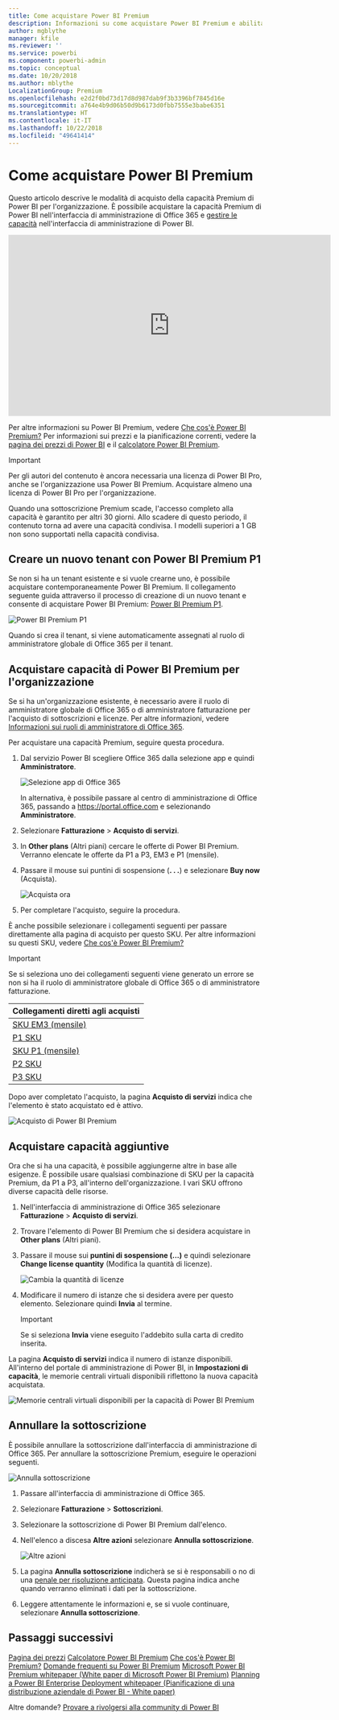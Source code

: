 ```yaml
---
title: Come acquistare Power BI Premium
description: Informazioni su come acquistare Power BI Premium e abilitare l'accesso ai contenuti per tutta l'organizzazione.
author: mgblythe
manager: kfile
ms.reviewer: ''
ms.service: powerbi
ms.component: powerbi-admin
ms.topic: conceptual
ms.date: 10/20/2018
ms.author: mblythe
LocalizationGroup: Premium
ms.openlocfilehash: e2d2f0bd73d17d8d987dab9f3b3396bf7845d16e
ms.sourcegitcommit: a764e4b9d06b50d9b6173d0fbb7555e3babe6351
ms.translationtype: HT
ms.contentlocale: it-IT
ms.lasthandoff: 10/22/2018
ms.locfileid: "49641414"
---
```

# <a name="how-to-purchase-power-bi-premium"></a>Come acquistare Power BI Premium

Questo articolo descrive le modalità di acquisto della capacità Premium di Power BI per l'organizzazione. È possibile acquistare la capacità Premium di Power BI nell'interfaccia di amministrazione di Office 365 e [gestire le capacità](service-admin-premium-manage.md) nell'interfaccia di amministrazione di Power BI.

<iframe width="640" height="360" src="https://www.youtube.com/embed/NkvYs5Qp4iA?rel=0&amp;showinfo=0" frameborder="0" allowfullscreen></iframe>

Per altre informazioni su Power BI Premium, vedere [Che cos'è Power BI Premium?](service-premium.md) Per informazioni sui prezzi e la pianificazione correnti, vedere la [pagina dei prezzi di Power BI](https://powerbi.microsoft.com/pricing/) e il [calcolatore Power BI Premium](https://powerbi.microsoft.com/calculator/).

> [!IMPORTANT]
> Per gli autori del contenuto è ancora necessaria una licenza di Power BI Pro, anche se l'organizzazione usa Power BI Premium. Acquistare almeno una licenza di Power BI Pro per l'organizzazione.
>
>Quando una sottoscrizione Premium scade, l'accesso completo alla capacità è garantito per altri 30 giorni. Allo scadere di questo periodo, il contenuto torna ad avere una capacità condivisa. I modelli superiori a 1 GB non sono supportati nella capacità condivisa.

## <a name="create-a-new-tenant-with-power-bi-premium-p1"></a>Creare un nuovo tenant con Power BI Premium P1

Se non si ha un tenant esistente e si vuole crearne uno, è possibile acquistare contemporaneamente Power BI Premium. Il collegamento seguente guida attraverso il processo di creazione di un nuovo tenant e consente di acquistare Power BI Premium: [Power BI Premium P1](https://signup.microsoft.com/Signup?OfferId=b3ec5615-cc11-48de-967d-8d79f7cb0af1).

![Power BI Premium P1](media/service-admin-premium-purchase/premium-purchase-with-tenant.png)

Quando si crea il tenant, si viene automaticamente assegnati al ruolo di amministratore globale di Office 365 per il tenant.

## <a name="purchase-a-power-bi-premium-capacity-for-an-existing-organization"></a>Acquistare capacità di Power BI Premium per l'organizzazione

Se si ha un'organizzazione esistente, è necessario avere il ruolo di amministratore globale di Office 365 o di amministratore fatturazione per l'acquisto di sottoscrizioni e licenze. Per altre informazioni, vedere [Informazioni sui ruoli di amministratore di Office 365](https://support.office.com/article/About-Office-365-admin-roles-da585eea-f576-4f55-a1e0-87090b6aaa9d).

Per acquistare una capacità Premium, seguire questa procedura.

1. Dal servizio Power BI scegliere Office 365 dalla selezione app e quindi **Amministratore**.

    ![Selezione app di Office 365](media/service-admin-premium-purchase/o365-app-picker.png)

    In alternativa, è possibile passare al centro di amministrazione di Office 365, passando a https://portal.office.com e selezionando **Amministratore**.

1. Selezionare **Fatturazione** > **Acquisto di servizi**.

1. In **Other plans** (Altri piani) cercare le offerte di Power BI Premium. Verranno elencate le offerte da P1 a P3, EM3 e P1 (mensile).

1. Passare il mouse sui puntini di sospensione (**. . .**) e selezionare **Buy now** (Acquista).

    ![Acquista ora](media/service-admin-premium-purchase/premium-purchase.png)

1. Per completare l'acquisto, seguire la procedura.

È anche possibile selezionare i collegamenti seguenti per passare direttamente alla pagina di acquisto per questo SKU. Per altre informazioni su questi SKU, vedere [Che cos'è Power BI Premium?](service-premium.md#premiumskus)

> [!IMPORTANT]
> Se si seleziona uno dei collegamenti seguenti viene generato un errore se non si ha il ruolo di amministratore globale di Office 365 o di amministratore fatturazione.

| Collegamenti diretti agli acquisti |
| --- |
| [SKU EM3 (mensile)](https://portal.office.com/commerce/completeorder.aspx?OfferId=4004702D-749C-4F74-BF47-3048F1833780&adminportal=1) |
| [P1 SKU](https://portal.office.com/commerce/completeorder.aspx?OfferId=b3ec5615-cc11-48de-967d-8d79f7cb0af1&adminportal=1) |
| [SKU P1 (mensile)](https://portal.office.com/commerce/completeorder.aspx?OfferId=E4C8EDD3-74A1-4D42-A738-C647972FBE81&adminportal=1) |
| [P2 SKU](https://portal.office.com/commerce/completeorder.aspx?OfferId=062F2AA7-B4BC-4B0E-980F-2072102D8605&adminportal=1) |
| [P3 SKU](https://portal.office.com/commerce/completeorder.aspx?OfferId=40c7d673-375c-42a1-84ca-f993a524fed0&adminportal=1) |

Dopo aver completato l'acquisto, la pagina **Acquisto di servizi** indica che l'elemento è stato acquistato ed è attivo.

![Acquisto di Power BI Premium](media/service-admin-premium-purchase/premium-purchased.png)

## <a name="purchase-additional-capacities"></a>Acquistare capacità aggiuntive

Ora che si ha una capacità, è possibile aggiungerne altre in base alle esigenze. È possibile usare qualsiasi combinazione di SKU per la capacità Premium, da P1 a P3, all'interno dell'organizzazione. I vari SKU offrono diverse capacità delle risorse.

1. Nell'interfaccia di amministrazione di Office 365 selezionare **Fatturazione** > **Acquisto di servizi**.

1. Trovare l'elemento di Power BI Premium che si desidera acquistare in **Other plans** (Altri piani).

1. Passare il mouse sui **puntini di sospensione (...)**  e quindi selezionare **Change license quantity** (Modifica la quantità di licenze).

    ![Cambia la quantità di licenze](media/service-admin-premium-purchase/premium-purchase-more.png)

1. Modificare il numero di istanze che si desidera avere per questo elemento. Selezionare quindi **Invia** al termine.

   > [!IMPORTANT]
   > Se si seleziona **Invia** viene eseguito l'addebito sulla carta di credito inserita.

La pagina **Acquisto di servizi** indica il numero di istanze disponibili. All'interno del portale di amministrazione di Power BI, in **Impostazioni di capacità**, le memorie centrali virtuali disponibili riflettono la nuova capacità acquistata.

![Memorie centrali virtuali disponibili per la capacità di Power BI Premium](media/service-admin-premium-purchase/premium-capacities.png)

## <a name="cancel-your-subscription"></a>Annullare la sottoscrizione

È possibile annullare la sottoscrizione dall'interfaccia di amministrazione di Office 365. Per annullare la sottoscrizione Premium, eseguire le operazioni seguenti.

![Annulla sottoscrizione](media/service-admin-premium-purchase/premium-cancel-subscription.png)

1. Passare all'interfaccia di amministrazione di Office 365.

1. Selezionare **Fatturazione** > **Sottoscrizioni**.

1. Selezionare la sottoscrizione di Power BI Premium dall'elenco.

1. Nell'elenco a discesa **Altre azioni** selezionare **Annulla sottoscrizione**.

    ![Altre azioni](media/service-admin-premium-purchase/o365-more-actions.png)

1. La pagina **Annulla sottoscrizione** indicherà se si è responsabili o no di una [penale per risoluzione anticipata](https://support.office.com/article/early-termination-fees-6487d4de-401a-466f-8bc3-c0beb5cc40d3). Questa pagina indica anche quando verranno eliminati i dati per la sottoscrizione.

1. Leggere attentamente le informazioni e, se si vuole continuare, selezionare **Annulla sottoscrizione**.

## <a name="next-steps"></a>Passaggi successivi

[Pagina dei prezzi](https://powerbi.microsoft.com/pricing/)
[Calcolatore Power BI Premium](https://powerbi.microsoft.com/calculator/)
[Che cos'è Power BI Premium?](service-premium.md)
[Domande frequenti su Power BI Premium](service-premium-faq.md)
[Microsoft Power BI Premium whitepaper (White paper di Microsoft Power BI Premium)](https://aka.ms/pbipremiumwhitepaper)
[Planning a Power BI Enterprise Deployment whitepaper (Pianificazione di una distribuzione aziendale di Power BI - White paper)](https://aka.ms/pbienterprisedeploy)

Altre domande? [Provare a rivolgersi alla community di Power BI](http://community.powerbi.com/)